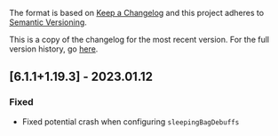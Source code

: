 The format is based on [Keep a Changelog](http://keepachangelog.com/en/1.0.0/) and this project adheres to [Semantic Versioning](http://semver.org/spec/v2.0.0.html).

This is a copy of the changelog for the most recent version. For the full version history, go [here](https://github.com/illusivesoulworks/comforts/blob/1.19.3/CHANGELOG.md).

## [6.1.1+1.19.3] - 2023.01.12
### Fixed
- Fixed potential crash when configuring `sleepingBagDebuffs`
